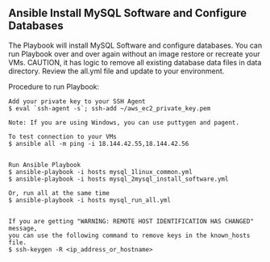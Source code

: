 ## Ansible Install MySQL Software and Configure Databases

The Playbook will install MySQL Software and configure databases. You can run Playbook over and over again without an image restore or recreate your VMs. CAUTION, it has logic to remove all existing database data files in data directory. Review the all.yml file and update to your environment.


Procedure to run Playbook:

    Add your private key to your SSH Agent
    $ eval `ssh-agent -s`; ssh-add ~/aws_ec2_private_key.pem

    Note: If you are using Windows, you can use puttygen and pagent.

    To test connection to your VMs
    $ ansible all -m ping -i 18.144.42.55,18.144.42.56


    Run Ansible Playbook
    $ ansible-playbook -i hosts mysql_1linux_common.yml
    $ ansible-playbook -i hosts mysql_2mysql_install_software.yml

    Or, run all at the same time
    $ ansible-playbook -i hosts mysql_run_all.yml


    If you are getting "WARNING: REMOTE HOST IDENTIFICATION HAS CHANGED" message,
    you can use the following command to remove keys in the known_hosts file.
    $ ssh-keygen -R <ip_address_or_hostname>

